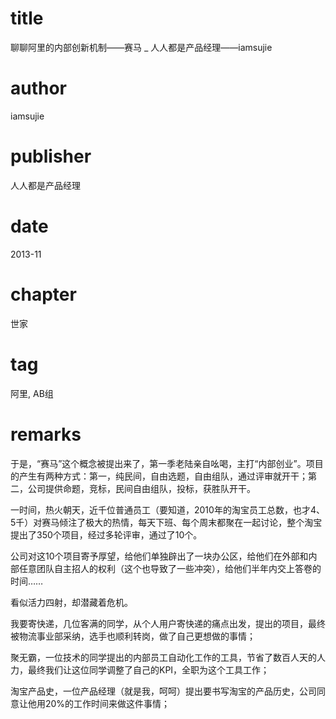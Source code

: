 # title
聊聊阿里的内部创新机制——赛马 _ 人人都是产品经理——iamsujie

# author
iamsujie

# publisher
人人都是产品经理

# date
2013-11

# chapter
世家

# tag
阿里, AB组

# remarks
于是，“赛马”这个概念被提出来了，第一季老陆亲自吆喝，主打“内部创业”。项目的产生有两种方式：第一，纯民间，自由选题，自由组队，通过评审就开干；第二，公司提供命题，竞标，民间自由组队，投标，获胜队开干。

一时间，热火朝天，近千位普通员工（要知道，2010年的淘宝员工总数，也才4、5千）对赛马倾注了极大的热情，每天下班、每个周末都聚在一起讨论，整个淘宝提出了350个项目，经过多轮评审，通过了10个。

公司对这10个项目寄予厚望，给他们单独辟出了一块办公区，给他们在外部和内部任意团队自主招人的权利（这个也导致了一些冲突），给他们半年内交上答卷的时间……

 

看似活力四射，却潜藏着危机。

我要寄快递，几位客满的同学，从个人用户寄快递的痛点出发，提出的项目，最终被物流事业部采纳，选手也顺利转岗，做了自己更想做的事情；

聚无霸，一位技术的同学提出的内部员工自动化工作的工具，节省了数百人天的人力，最终我们让这位同学调整了自己的KPI，全职为这个工具工作；

淘宝产品史，一位产品经理（就是我，呵呵）提出要书写淘宝的产品历史，公司同意让他用20%的工作时间来做这件事情；


